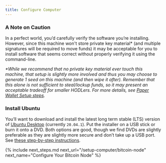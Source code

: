 ```yaml
---
title: Configure Computer
---
```


### A Note on Caution
In a perfect world, you’d carefully verify the software you’re installing.
However, since this machine won't store private key material\* (and multiple signatures will be required to move funds) it may be acceptable for you to install software that seems correct without properly verifying it using the command-line.

_\*While we recommend that no private key material ever touch this machine, that setup is slightly more involved and thus you may choose to generate 1 seed on this machine (and then wipe it after).
Remember that this alone is not sufficient to steal/lockup funds, so it may present an acceptable tradeoff for smaller HODLers.
For more details, see [Paper Wallet Setup steps](/setup-wallets/paper)._

### Install Ubuntu

You’ll want to download and install the latest long term stable (LTS) version of [Ubuntu Desktop](https://ubuntu.com/download/desktop) (currently `20.04.1`).
Put the installer on a USB stick or burn it onto a DVD.
Both options are good, though we find DVDs are slightly preferable as they are slightly more secure and don’t take up a USB port.
See [these step-by-step instructions](https://ubuntu.com/tutorials/install-ubuntu-desktop).



{% include next_steps.md next_url="/setup-computer/bitcoin-node" next_name="Configure Your Bitcoin Node" %}
